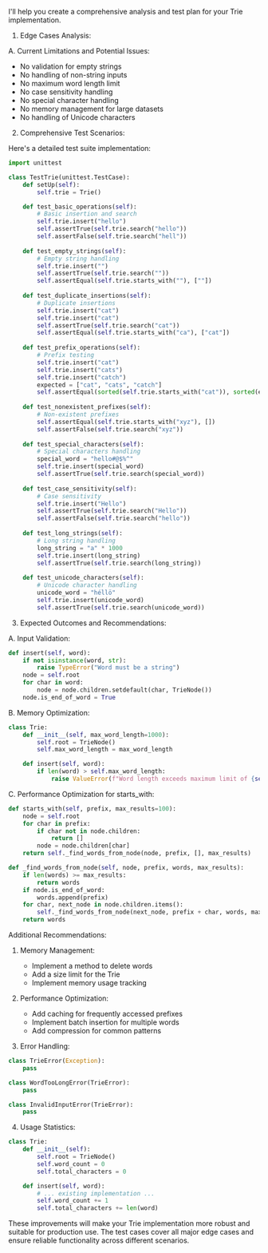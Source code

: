 I'll help you create a comprehensive analysis and test plan for your Trie implementation.

1. Edge Cases Analysis:

A. Current Limitations and Potential Issues:
- No validation for empty strings
- No handling of non-string inputs
- No maximum word length limit
- No case sensitivity handling
- No special character handling
- No memory management for large datasets
- No handling of Unicode characters

2. Comprehensive Test Scenarios:

Here's a detailed test suite implementation:

```python
import unittest

class TestTrie(unittest.TestCase):
    def setUp(self):
        self.trie = Trie()

    def test_basic_operations(self):
        # Basic insertion and search
        self.trie.insert("hello")
        self.assertTrue(self.trie.search("hello"))
        self.assertFalse(self.trie.search("hell"))
        
    def test_empty_strings(self):
        # Empty string handling
        self.trie.insert("")
        self.assertTrue(self.trie.search(""))
        self.assertEqual(self.trie.starts_with(""), [""])
        
    def test_duplicate_insertions(self):
        # Duplicate insertions
        self.trie.insert("cat")
        self.trie.insert("cat")
        self.assertTrue(self.trie.search("cat"))
        self.assertEqual(self.trie.starts_with("ca"), ["cat"])
        
    def test_prefix_operations(self):
        # Prefix testing
        self.trie.insert("cat")
        self.trie.insert("cats")
        self.trie.insert("catch")
        expected = ["cat", "cats", "catch"]
        self.assertEqual(sorted(self.trie.starts_with("cat")), sorted(expected))
        
    def test_nonexistent_prefixes(self):
        # Non-existent prefixes
        self.assertEqual(self.trie.starts_with("xyz"), [])
        self.assertFalse(self.trie.search("xyz"))
        
    def test_special_characters(self):
        # Special characters handling
        special_word = "hello#@$%^"
        self.trie.insert(special_word)
        self.assertTrue(self.trie.search(special_word))
        
    def test_case_sensitivity(self):
        # Case sensitivity
        self.trie.insert("Hello")
        self.assertTrue(self.trie.search("Hello"))
        self.assertFalse(self.trie.search("hello"))
        
    def test_long_strings(self):
        # Long string handling
        long_string = "a" * 1000
        self.trie.insert(long_string)
        self.assertTrue(self.trie.search(long_string))
        
    def test_unicode_characters(self):
        # Unicode character handling
        unicode_word = "héllö"
        self.trie.insert(unicode_word)
        self.assertTrue(self.trie.search(unicode_word))

```

3. Expected Outcomes and Recommendations:

A. Input Validation:
```python
def insert(self, word):
    if not isinstance(word, str):
        raise TypeError("Word must be a string")
    node = self.root
    for char in word:
        node = node.children.setdefault(char, TrieNode())
    node.is_end_of_word = True
```

B. Memory Optimization:
```python
class Trie:
    def __init__(self, max_word_length=1000):
        self.root = TrieNode()
        self.max_word_length = max_word_length

    def insert(self, word):
        if len(word) > self.max_word_length:
            raise ValueError(f"Word length exceeds maximum limit of {self.max_word_length}")
```

C. Performance Optimization for starts_with:
```python
def starts_with(self, prefix, max_results=100):
    node = self.root
    for char in prefix:
        if char not in node.children:
            return []
        node = node.children[char]
    return self._find_words_from_node(node, prefix, [], max_results)

def _find_words_from_node(self, node, prefix, words, max_results):
    if len(words) >= max_results:
        return words
    if node.is_end_of_word:
        words.append(prefix)
    for char, next_node in node.children.items():
        self._find_words_from_node(next_node, prefix + char, words, max_results)
    return words
```

Additional Recommendations:

1. Memory Management:
   - Implement a method to delete words
   - Add a size limit for the Trie
   - Implement memory usage tracking

2. Performance Optimization:
   - Add caching for frequently accessed prefixes
   - Implement batch insertion for multiple words
   - Add compression for common patterns

3. Error Handling:
```python
class TrieError(Exception):
    pass

class WordTooLongError(TrieError):
    pass

class InvalidInputError(TrieError):
    pass
```

4. Usage Statistics:
```python
class Trie:
    def __init__(self):
        self.root = TrieNode()
        self.word_count = 0
        self.total_characters = 0

    def insert(self, word):
        # ... existing implementation ...
        self.word_count += 1
        self.total_characters += len(word)
```

These improvements will make your Trie implementation more robust and suitable for production use. The test cases cover all major edge cases and ensure reliable functionality across different scenarios.

